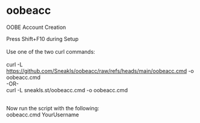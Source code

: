 # oobeacc
OOBE Account Creation<br />


Press Shift+F10 during Setup<br /><br />
Use one of the two curl commands:<br />
<br />
curl -L https://github.com/Sneakls/oobeacc/raw/refs/heads/main/oobeacc.cmd -o oobeacc.cmd<br />
-OR-<br />
curl -L sneakls.st/oobeacc.cmd -o oobeacc.cmd <br />

<br />
Now run the script with the following:<br />
oobeacc.cmd YourUsername
